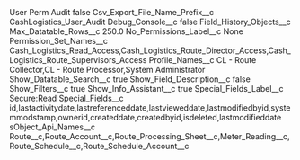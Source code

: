 <?xml version="1.0" encoding="UTF-8"?>
<CustomMetadata xmlns="http://soap.sforce.com/2006/04/metadata" xmlns:xsi="http://www.w3.org/2001/XMLSchema-instance" xmlns:xsd="http://www.w3.org/2001/XMLSchema">
    <label>User Perm Audit</label>
    <protected>false</protected>
    <values>
        <field>Csv_Export_File_Name_Prefix__c</field>
        <value xsi:type="xsd:string">CashLogistics_User_Audit</value>
    </values>
    <values>
        <field>Debug_Console__c</field>
        <value xsi:type="xsd:boolean">false</value>
    </values>
    <values>
        <field>Field_History_Objects__c</field>
        <value xsi:nil="true"/>
    </values>
    <values>
        <field>Max_Datatable_Rows__c</field>
        <value xsi:type="xsd:double">250.0</value>
    </values>
    <values>
        <field>No_Permissions_Label__c</field>
        <value xsi:type="xsd:string">None</value>
    </values>
    <values>
        <field>Permission_Set_Names__c</field>
        <value xsi:type="xsd:string">Cash_Logistics_Read_Access,Cash_Logistics_Route_Director_Access,Cash_Logistics_Route_Supervisors_Access</value>
    </values>
    <values>
        <field>Profile_Names__c</field>
        <value xsi:type="xsd:string">CL - Route Collector,CL - Route Processor,System Administrator</value>
    </values>
    <values>
        <field>Show_Datatable_Search__c</field>
        <value xsi:type="xsd:boolean">true</value>
    </values>
    <values>
        <field>Show_Field_Description__c</field>
        <value xsi:type="xsd:boolean">false</value>
    </values>
    <values>
        <field>Show_Filters__c</field>
        <value xsi:type="xsd:boolean">true</value>
    </values>
    <values>
        <field>Show_Info_Assistant__c</field>
        <value xsi:type="xsd:boolean">true</value>
    </values>
    <values>
        <field>Special_Fields_Label__c</field>
        <value xsi:type="xsd:string">Secure:Read</value>
    </values>
    <values>
        <field>Special_Fields__c</field>
        <value xsi:type="xsd:string">id,lastactivitydate,lastreferenceddate,lastvieweddate,lastmodifiedbyid,systemmodstamp,ownerid,createddate,createdbyid,isdeleted,lastmodifieddate</value>
    </values>
    <values>
        <field>sObject_Api_Names__c</field>
        <value xsi:type="xsd:string">Route__c,Route_Account__c,Route_Processing_Sheet__c,Meter_Reading__c,Route_Schedule__c,Route_Schedule_Account__c</value>
    </values>
</CustomMetadata>
